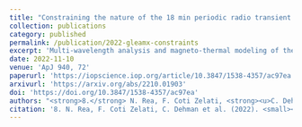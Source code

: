 ```yaml
---
title: "Constraining the nature of the 18 min periodic radio transient GLEAM-X J162759.5−523504.3 via multi-wavelength observations and magneto-thermal simulations"
collection: publications
category: published
permalink: /publication/2022-gleamx-constraints
excerpt: 'Multi-wavelength analysis and magneto-thermal modeling of the long-period radio transient GLEAM-X J162759.5−523504.3 to investigate its magnetar-like nature.'
date: 2022-11-10
venue: 'ApJ 940, 72'
paperurl: 'https://iopscience.iop.org/article/10.3847/1538-4357/ac97ea'
arxivurl: 'https://arxiv.org/abs/2210.01903'
doi: 'https://doi.org/10.3847/1538-4357/ac97ea'
authors: "<strong>8.</strong> N. Rea, F. Coti Zelati, <strong><u>C. Dehman</u></strong> et al."
citation: '8. N. Rea, F. Coti Zelati, C. Dehman et al. (2022). <small><strong>Constraining the nature of the 18 min periodic radio transient GLEAM-X J162759.5−523504.3 via multi-wavelength observations and magneto-thermal simulations</strong></small>. <em>ApJ <b>940</b>, 72</em>. (<a href="https://arxiv.org/abs/2210.01903">arXiv</a>, <a href="https://ui.adsabs.harvard.edu/abs/2022ApJ...940...72R/abstract">ADS</a>, <a href="https://doi.org/10.3847/1538-4357/ac97ea">DOI</a>)'
---
```

